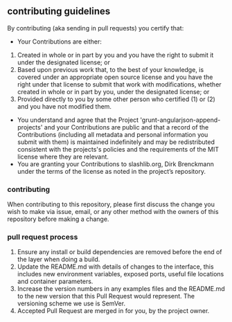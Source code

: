 ## contributing guidelines ##

By contributing (aka sending in pull requests) you certify that:

* Your Contributions are either:
 1. Created in whole or in part by you and you have the right to submit it under the designated license; or
 2. Based upon previous work that, to the best of your knowledge, is covered under an appropriate open source license and you have the right under that license to submit that work with modifications, whether created in whole or in part by you, under the designated license; or
 3. Provided directly to you by some other person who certified (1) or (2) and you have not modified them.
* You understand and agree that the Project 'grunt-angularjson-append-projects' and your Contributions are public and that a record of the Contributions (including all metadata and personal information you submit with them) is maintained indefinitely and may be redistributed consistent with the projects's policies and the requirements of the MIT license where they are relevant.
* You are granting your Contributions to slashlib.org, Dirk Brenckmann under the terms of the license as noted in the project’s repository.

### contributing ###

When contributing to this repository, please first discuss the change you wish to make via issue, email, or any other method with the owners of this repository before making a change.

### pull request process ###

1. Ensure any install or build dependencies are removed before the end of the layer when doing a build.
2. Update the README.md with details of changes to the interface, this includes new environment variables, exposed ports, useful file locations and container parameters.
3. Increase the version numbers in any examples files and the README.md to the new version that this Pull Request would represent. The versioning scheme we use is SemVer.
4. Accepted Pull Request are merged in for you, by the project owner.
